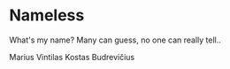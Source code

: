# Nameless
What's my name?
Many can guess, no one can really tell..

Marius Vintilas
Kostas Budrevičius
